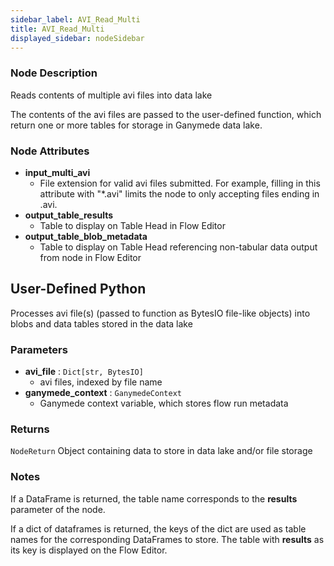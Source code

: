 ```yaml
---
sidebar_label: AVI_Read_Multi
title: AVI_Read_Multi
displayed_sidebar: nodeSidebar
---
```


### Node Description
Reads contents of multiple avi files into data lake

The contents of the avi files are passed to the user-defined function, which
return one or more tables for storage in Ganymede data lake.


### Node Attributes
- **input_multi_avi**
  - File extension for valid avi files submitted.  For example, filling in this attribute with "*.avi" limits the node to only accepting files ending in .avi.
- **output_table_results**
  - Table to display on Table Head in Flow Editor
- **output_table_blob_metadata**
  - Table to display on Table Head referencing non-tabular data output from node in Flow Editor
## User-Defined Python
Processes avi file(s) (passed to function as BytesIO file-like objects) into blobs and
data tables stored in the data lake


### Parameters
- **avi_file** : `Dict[str, BytesIO]`
    - avi files, indexed by file name
- **ganymede_context** : `GanymedeContext`
    - Ganymede context variable, which stores flow run metadata


### Returns
`NodeReturn`
  Object containing data to store in data lake and/or file storage


### Notes
If a DataFrame is returned, the table name corresponds to the **results** parameter of the node.

If a dict of dataframes is returned, the keys of the dict are used as table names
for the corresponding DataFrames to store.  The table with **results** as its key
is displayed on the Flow Editor.